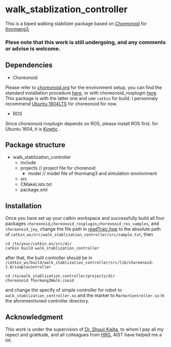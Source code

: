 # walk_stablization_controller
This is a biped walking stabilizer package based on [Choreonoid](https://github.com/s-nakaoka/choreonoid) for [thormang3](http://www.robotis.us/thormang3/), 

### **Plese note that this work is still undergoing, and any comments or advise is welcome.**

## Dependencies


* Choreonoid

Please refer to [choreonoid.org](https://choreonoid.org/en/) for the environment setup, you can find the standard installation procedure [here](https://choreonoid.org/en/manuals/latest/install/install.html), or with choreonoid_rosplugin [here](https://choreonoid.org/en/manuals/latest/wrs2018/teleoperation-ros.html). This package is with the latter one and use `catkin` for build. I personnaly recommend [Ubuntu 1604LTS](http://releases.ubuntu.com/16.04/) for choreonoid for now.

* ROS

Since choreonoid rosplugin depends on ROS, please install ROS first. 
 for Ubuntu 1604, it is [Kinetic](http://wiki.ros.org/kinetic/Installation) .


## Package structure

*  walk_stablization_controller
    * include
    * projects      // project file for chorenoid 
      * model      // model file of thormang3 and simulation environment
    * src
    * CMakeLists.txt
    * package.xml

## Installation

Once you have set up your catkin workspace and successfully build all four packages `choreonoid`,`choreonoid_rosplugin`,`choreonoid_ros_samples`, and `choreonoid_joy`,
change the file path in [readTrajc.hpp](https://github.com/Charvelau/walk_stablization_controller/blob/ade8d0b73cb45e6ec67332e89b8e4d5fdef4c1a9/src/readTraject.hpp#L12) to the absolute path of `catkin_ws/src/walk_stablization_controller/src/sample.txt`, then 

  ```
  cd /to/your/catkin_ws/src/dir
  catkin build walk_stablization_controller
  ```
 after that, the built controller should be in `/catkin_ws/build/walk_stablization_controller/src/lib/choreonoid-1.8/simplecontroller`
  ```
  cd /to/walk_stablization_controller/projects/dir
  choreonoid Thormang3Walk.cnoid
  ```
  and change the specify of simple controller for robot to `walk_stablization_controller.so` and the marker to `MarkerController.so` in the aforementioned controller directory.

## Acknowledgment

This work is under the supervision of [Dr. Shuuji Kajita](https://staff.aist.go.jp/s.kajita/index-e.html), to whom I pay all my repect and gratitude, and all colleagues from [HRG](https://unit.aist.go.jp/is/humanoid/index.html), AIST have helped me a lot.
